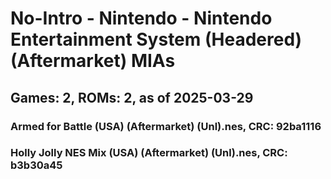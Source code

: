 # No-Intro - Nintendo - Nintendo Entertainment System (Headered) (Aftermarket) MIAs
## Games: 2, ROMs: 2, as of 2025-03-29

### Armed for Battle (USA) (Aftermarket) (Unl).nes, CRC: 92ba1116
### Holly Jolly NES Mix (USA) (Aftermarket) (Unl).nes, CRC: b3b30a45
